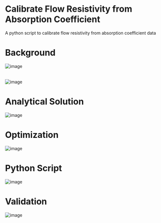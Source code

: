# Calibrate Flow Resistivity from Absorption Coefficient
A python script to calibrate flow resistivity from absorption coefficient data

# Background
![image](https://github.com/YB-LIM/Porous_Acoustic_FlowResistivity_from_Absorption_Coefficient/assets/105615106/5f9ecf53-87d1-4d1b-8003-b9ba9f609ce7)
<br>
<br>
<br>
![image](https://github.com/YB-LIM/Porous_Acoustic_FlowResistivity_from_Absorption_Coefficient/assets/105615106/a9a52933-33be-492d-880f-57d0dff07f01)

# Analytical Solution
![image](https://github.com/YB-LIM/Porous_Acoustic_FlowResistivity_from_Absorption_Coefficient/assets/105615106/1b4401ba-d794-4db9-8231-27a26c052aa5)

# Optimization
![image](https://github.com/YB-LIM/Porous_Acoustic_FlowResistivity_from_Absorption_Coefficient/assets/105615106/f3df641d-da59-4fe6-92f6-41bfc85d5fe4)

# Python Script
![image](https://github.com/YB-LIM/Porous_Acoustic_FlowResistivity_from_Absorption_Coefficient/assets/105615106/f5fb8c38-cff5-487f-be26-2f106708eec9)

# Validation
![image](https://github.com/YB-LIM/Porous_Acoustic_FlowResistivity_from_Absorption_Coefficient/assets/105615106/049f6aa7-aa62-4c0a-a91f-c6a747cfec4b)
